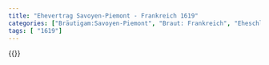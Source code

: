```yaml
---
title: "Ehevertrag Savoyen-Piemont - Frankreich 1619"
categories: ["Bräutigam:Savoyen-Piemont", "Braut: Frankreich", "Eheschließung vollzogen?:Ja", "verschiedenkonfessionelle Ehe?:Nein", "Dynastie Bräutigam:Savoyen", "Akteur Bräutigam:Savoyen", "Akteur Braut:Bourbon (Frankreich)", "Textbezug?:nein", "Ständisch?:nein", "Ratifikation?:ja", "Sonstiges?:ja", "Bräutigam:Savoyen-Piemont", "Braut: Frankreich"]
tags: [ "1619"]
---
```

<!--more-->
{{<v36>}}